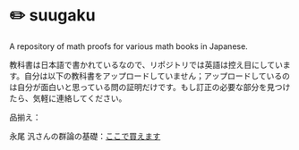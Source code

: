 # :pencil2: suugaku
A repository of math proofs for various math books in Japanese.

教科書は日本語で書かれているなので、リポジトリでは英語は控え目にしています。自分は以下の教科書をアップロードしていません；アップロードしているのは自分が面白いと思っている問の証明だけです。もし訂正の必要な部分を見つけたら、気軽に連絡してください。

品揃え：

永尾 汎さんの群論の基礎：[ここで買えます](https://www.amazon.co.jp/%E7%BE%A4%E8%AB%96%E3%81%AE%E5%9F%BA%E7%A4%8E-%E5%9F%BA%E7%A4%8E%E6%95%B0%E5%AD%A6%E3%82%B7%E3%83%AA%E3%83%BC%E3%82%BA-%E6%B0%B8%E5%B0%BE-%E6%B1%8E/dp/4254117027)
